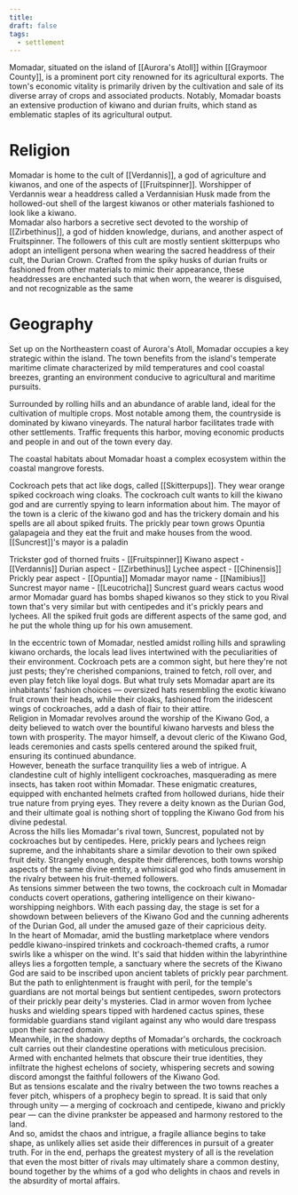 ```yaml
---
title: 
draft: false
tags:
  - settlement
---
```

Momadar, situated on the island of [[Aurora's Atoll]] within [[Graymoor County]], is a prominent port city renowned for its agricultural exports. The town's economic vitality is primarily driven by the cultivation and sale of its diverse array of crops and associated products. Notably, Momadar boasts an extensive production of kiwano and durian fruits, which stand as emblematic staples of its agricultural output.
# Religion
Momadar is home to the cult of [[Verdannis]], a god of agriculture and kiwanos, and one of the aspects of [[Fruitspinner]]. Worshipper of Verdannis wear a headdress called a Verdannisian Husk made from the hollowed-out shell of the largest kiwanos or other materials fashioned to look like a kiwano.<br>
Momadar also harbors a secretive sect devoted to the worship of [[Zirbethinus]], a god of hidden knowledge, durians, and another aspect of Fruitspinner. The followers of this cult are mostly sentient skitterpups who adopt an intelligent persona when wearing the sacred headdress of their cult, the Durian Crown. Crafted from the spiky husks of durian fruits or fashioned from other materials to mimic their appearance, these headdresses are enchanted such that when worn, the wearer is disguised, and not recognizable as the same
# Geography
Set up on the Northeastern coast of Aurora's Atoll, Momadar occupies a key strategic within the island. The town benefits from the island's temperate maritime climate characterized by mild temperatures and cool coastal breezes, granting an environment conducive to agricultural and maritime pursuits.

Surrounded by rolling hills and an abundance of arable land, ideal for the cultivation of multiple crops. Most notable among them, the countryside is dominated by kiwano vineyards. The natural harbor facilitates trade with other settlements. Traffic frequents this harbor, moving economic products and people in and out of the town every day.

The coastal habitats about Momadar hoast a complex ecosystem within the coastal mangrove forests.

Cockroach pets that act like dogs, called [[Skitterpups]].
They wear orange spiked cockroach wing cloaks.
The cockroach cult wants to kill the kiwano god and are currently spying to learn information about him. 
The mayor of the town is a cleric of the kiwano god and has the trickery domain and his spells are all about spiked fruits.
The prickly pear town grows Opuntia galapageia and they eat the fruit and make houses from the wood.
[[Suncrest]]'s mayor is a paladin

Trickster god of thorned fruits - [[Fruitspinner]]
Kiwano aspect - [[Verdannis]]
Durian aspect - [[Zirbethinus]]
Lychee aspect - [[Chinensis]]
Prickly pear aspect - [[Opuntia]]
Momadar mayor name -  [[Namibius]]
Suncrest mayor name - [[Leucotricha]]
Suncrest guard wears cactus wood armor
Momadar guard has bombs shaped kiwanos so they stick to you
Rival town that's very similar but with centipedes and it's prickly pears and lychees.
All the spiked fruit gods are different aspects of the same god, and he put the whole thing up for his own amusement.

In the eccentric town of Momadar, nestled amidst rolling hills and sprawling kiwano orchards, the locals lead lives intertwined with the peculiarities of their environment. Cockroach pets are a common sight, but here they're not just pests; they're cherished companions, trained to fetch, roll over, and even play fetch like loyal dogs. But what truly sets Momadar apart are its inhabitants' fashion choices — oversized hats resembling the exotic kiwano fruit crown their heads, while their cloaks, fashioned from the iridescent wings of cockroaches, add a dash of flair to their attire.<br>
Religion in Momadar revolves around the worship of the Kiwano God, a deity believed to watch over the bountiful kiwano harvests and bless the town with prosperity. The mayor himself, a devout cleric of the Kiwano God, leads ceremonies and casts spells centered around the spiked fruit, ensuring its continued abundance.<br>
However, beneath the surface tranquility lies a web of intrigue. A clandestine cult of highly intelligent cockroaches, masquerading as mere insects, has taken root within Momadar. These enigmatic creatures, equipped with enchanted helmets crafted from hollowed durians, hide their true nature from prying eyes. They revere a deity known as the Durian God, and their ultimate goal is nothing short of toppling the Kiwano God from his divine pedestal.<br>
Across the hills lies Momadar's rival town, Suncrest, populated not by cockroaches but by centipedes. Here, prickly pears and lychees reign supreme, and the inhabitants share a similar devotion to their own spiked fruit deity. Strangely enough, despite their differences, both towns worship aspects of the same divine entity, a whimsical god who finds amusement in the rivalry between his fruit-themed followers.<br>
As tensions simmer between the two towns, the cockroach cult in Momadar conducts covert operations, gathering intelligence on their kiwano-worshipping neighbors. With each passing day, the stage is set for a showdown between believers of the Kiwano God and the cunning adherents of the Durian God, all under the amused gaze of their capricious deity.<br>In the heart of Momadar, amid the bustling marketplace where vendors peddle kiwano-inspired trinkets and cockroach-themed crafts, a rumor swirls like a whisper on the wind. It's said that hidden within the labyrinthine alleys lies a forgotten temple, a sanctuary where the secrets of the Kiwano God are said to be inscribed upon ancient tablets of prickly pear parchment.<br>
But the path to enlightenment is fraught with peril, for the temple's guardians are not mortal beings but sentient centipedes, sworn protectors of their prickly pear deity's mysteries. Clad in armor woven from lychee husks and wielding spears tipped with hardened cactus spines, these formidable guardians stand vigilant against any who would dare trespass upon their sacred domain.<br>
Meanwhile, in the shadowy depths of Momadar's orchards, the cockroach cult carries out their clandestine operations with meticulous precision. Armed with enchanted helmets that obscure their true identities, they infiltrate the highest echelons of society, whispering secrets and sowing discord amongst the faithful followers of the Kiwano God.<br>
But as tensions escalate and the rivalry between the two towns reaches a fever pitch, whispers of a prophecy begin to spread. It is said that only through unity — a merging of cockroach and centipede, kiwano and prickly pear — can the divine prankster be appeased and harmony restored to the land.<br>
And so, amidst the chaos and intrigue, a fragile alliance begins to take shape, as unlikely allies set aside their differences in pursuit of a greater truth. For in the end, perhaps the greatest mystery of all is the revelation that even the most bitter of rivals may ultimately share a common destiny, bound together by the whims of a god who delights in chaos and revels in the absurdity of mortal affairs.